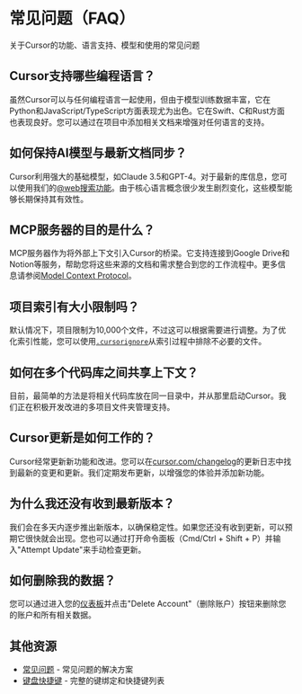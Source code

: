 # 常见问题（FAQ）

关于Cursor的功能、语言支持、模型和使用的常见问题

## Cursor支持哪些编程语言？

虽然Cursor可以与任何编程语言一起使用，但由于模型训练数据丰富，它在Python和JavaScript/TypeScript方面表现尤为出色。它在Swift、C和Rust方面也表现良好。您可以通过在项目中添加相关文档来增强对任何语言的支持。

## 如何保持AI模型与最新文档同步？

Cursor利用强大的基础模型，如Claude 3.5和GPT-4。对于最新的库信息，您可以使用我们的[@web搜索功能](https://docs.cursor.com/context/@-symbols/@-web)。由于核心语言概念很少发生剧烈变化，这些模型能够长期保持其有效性。

## MCP服务器的目的是什么？

MCP服务器作为将外部上下文引入Cursor的桥梁。它支持连接到Google Drive和Notion等服务，帮助您将这些来源的文档和需求整合到您的工作流程中。更多信息请参阅[Model Context Protocol](https://docs.cursor.com/context/model-context-protocol)。

## 项目索引有大小限制吗？

默认情况下，项目限制为10,000个文件，不过这可以根据需要进行调整。为了优化索引性能，您可以使用[`.cursorignore`](https://docs.cursor.com/context/ignore-files)从索引过程中排除不必要的文件。

## 如何在多个代码库之间共享上下文？

目前，最简单的方法是将相关代码库放在同一目录中，并从那里启动Cursor。我们正在积极开发改进的多项目文件夹管理支持。

## Cursor更新是如何工作的？

Cursor经常更新新功能和改进。您可以在[cursor.com/changelog](https://cursor.com/changelog)的更新日志中找到最新的变更和更新。我们定期发布更新，以增强您的体验并添加新功能。

## 为什么我还没有收到最新版本？

我们会在多天内逐步推出新版本，以确保稳定性。如果您还没有收到更新，可以预期它很快就会出现。您也可以通过打开命令面板（Cmd/Ctrl + Shift + P）并输入"Attempt Update"来手动检查更新。

## 如何删除我的数据？

您可以通过进入您的[仪表板](https://cursor.com/dashboard)并点击"Delete Account"（删除账户）按钮来删除您的账户和所有相关数据。

## 其他资源

* [常见问题](https://docs.cursor.com/troubleshooting/common-issues) - 常见问题的解决方案
* [键盘快捷键](https://docs.cursor.com/editor/keyboard-shortcuts) - 完整的键绑定和快捷键列表 
